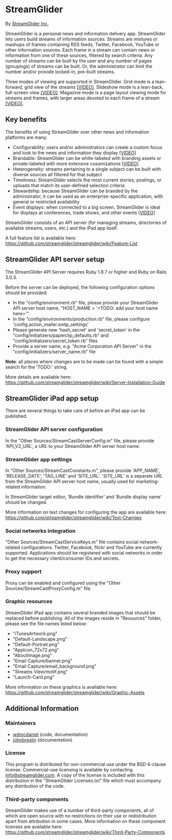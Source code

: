 # StreamGlider

By [StreamGlider Inc.](http://streamglider.com/)

StreamGlider is a personal news and information delivery app. StreamGlider lets users build streams of information sources. Streams are mixtures or mashups of frames containing RSS feeds, Twitter, Facebook, YouTube or other information sources. Each frame in a stream can contain news or information from one of these sources, filtered by search criteria. Any number of streams can be built by the user and any number of pages (groupings) of streams can be built. Or, the administrator can limit the number and/or provide locked-in, pre-built streams.

Three modes of viewing are supported in StreamGlider. Grid mode is a lean-forward, grid view of the streams [[VIDEO]](http://www.youtube.com/watch?v=i8xJh0ZhrKc). Slideshow mode is a lean-back, full-screen view [[VIDEO]](http://www.youtube.com/watch?v=2kc3swNEfWE). Magazine mode is a page layout viewing mode for streams and frames, with larger areas devoted to each frame of a stream [[VIDEO]](http://www.youtube.com/watch?v=wxreVOVsbIM).

## Key benefits

The benefits of using StreamGlider over other news and information platforms are many:

* Configurability: users and/or administrators can create a custom focus and look to the news and information they display [[VIDEO]](http://www.youtube.com/watch?v=1__UEi_TJp4)
* Brandable: StreamGlider can be white-labeled with branding assets or private-labeled with more extensive cusomizations [[VIDEO]](http://www.youtube.com/watch?v=NCz01u3UNOE)
* Heterogeneity: streams pertaining to a single subject can be built with diverse sources all filtered for that subject
* Timeliness: StreamGlider selects the most current stories, postings, or uploads that match its user-defined selection criteria
* Stewardship: because StreamGlider can be branded by the administrator, it can be used as an enterprise-specific application, with general or restricted availability
* Event displays: when connected to a big screen, StreamGlider is ideal for displays at conferences, trade shows, and other events [[VIDEO]](http://www.youtube.com/watch?v=7xqv2NIjyiI)

StreamGlider consists of an API server (for managing streams, directories of available streams, users, etc.) and the iPad app itself.

A full feature list is available here: https://github.com/streamglider/streamglider/wiki/Feature-List

## StreamGlider API server setup

The StreamGlider API Server requires Ruby 1.8.7 or higher and Ruby on Rails 3.0.3.

Before the server can be deployed, the following configuration options should be provided:

* In the "config/environment.rb" file, please provide your StreamGlider API server host name, "HOST_NAME = '<TODO: add your host name here>'"
* In the "config/environments/production.rb" file, please configure 'config.action_mailer.smtp_settings'
* Please generate new 'hash_secret' and 'secret_token' in the "config/initializers/paperclip_defaults.rb" and "config/initializers/secret_token.rb" files
* Provide a server name, e.g. "Acme Corporation API Server" in the "config/initializers/server_name.rb" file

**Note**: all places where changes are to be made can be found with a simple search for the 'TODO:' string.

More details are available here: https://github.com/streamglider/streamglider/wiki/Server-Installation-Guide

## StreamGlider iPad app setup

There are several things to take care of before an iPad app can be published.

### StreamGlider API server configuration

In the "Other Sources/StreamCastServerConfig.m" file, please provide 'API_V2_URL', a URL to your StreamGlider API server host name.

### StreamGlider app settings

In "Other Sources/StreamCastConstants.m", please provide 'APP_NAME', 'RELEASE_DATE', 'TAG_LINE' and 'SITE_URL'. 'SITE_URL' is a separate URL from the StreamGlider API server host name, usually used for marketing-related information. 

In StreamGlider target editor, 'Bundle identifier' and 'Bundle display name' should be changed. 

More information on text changes for configuring the app are available here: https://github.com/streamglider/streamglider/wiki/Text-Changes

### Social networks integration

"Other Sources/StreamCastServiceKeys.m" file contains social network-related configurations. Twitter, Facebook, flickr and YouTube are currently supported. Applications should be registered with social networks in order to get the necessary client/consumer IDs and secrets.

### Proxy support

Proxy can be enabled and configured using the "Other Sources/StreamCastProxyConfig.m" file.

### Graphic resources 

StreamGlider iPad app contains several branded images that should be replaced before publishing. All of the images reside in "Resources" folder, please see the file names listed below:

- "iTunesArtwork.png"
- "Default-Landscape.png"
- "Default-Portrait.png"
- "AppIcon_72x72.png"
- "AboutImage.png"
- "Email Capture/banner.png"
- "Email Capture/email_background.png"
- "Streams View/motif.png"
- "Launch-Card.png"

More information on these graphics is available here: https://github.com/streamglider/streamglider/wiki/Graphic-Assets

## Additional Information 

### Maintainers

* [wdmcdaniel](https://github.com/wdmcdaniel) (code, documentation)
* [johnbreslin](https://github.com/johnbreslin) (documentation)

### License

This program is distributed for non-commercial use under the BSD 4-clause license. Commercial-use licensing is available by contacting [info@streamglider.com](mailto:info@streamglider.com). A copy of the license is included with this distribution in the "StreamGlider Licenses.txt" file which must accompany any distribution of the code.

### Third-party components

StreamGlider makes use of a number of third-party components, all of which are open source with no restrictions on their use or redistribution apart from attribution in some cases. More information on these component licenses are available here: https://github.com/streamglider/streamglider/wiki/Third-Party-Components
